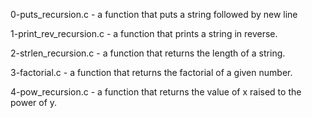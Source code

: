 0-puts_recursion.c - a function that puts a string followed by new line

1-print_rev_recursion.c - a function that prints a string in reverse.

2-strlen_recursion.c - a function that returns the length of a string.

3-factorial.c - a function that returns the factorial of a given number.

4-pow_recursion.c - a function that returns the value of x raised to the power of y.
